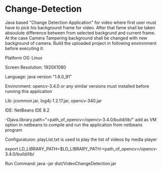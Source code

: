 # Change-Detection
Java based "Change Detection Application" for video where first user must have to pick his background frame for video. After that fame shall be taken absoulute difference between from selected backgrund and current frame. At the case Camera Tampering background shall be changed with new background of camera. Build the uploaded project in following environment before executing it:

Platform OS: Linux

Screen Resolution: 1920X1080

Language: java version "1.8.0_91"

Environment: opencv-3.4.0 or any similar versions must installed before running this application

Lib: jcommon.jar, log4j-1.2.17.jar, opencv-340.jar

IDE: NetBeans IDE 8.2

-Djava.library.path="<path_of_opencv>/opencv-3.4.0/build/lib/" add as VM option in netbeans to compile and run the application from netbeans program

Configuratuion: playList.txt is used to play the list of videos by media player

export LD_LIBRARY_PATH=$LD_LIBRARY_PATH:<path_of_opencv>/opencv-3.4.0/build/lib/

Run Command: java -jar dist/VideoChangeDetection.jar
